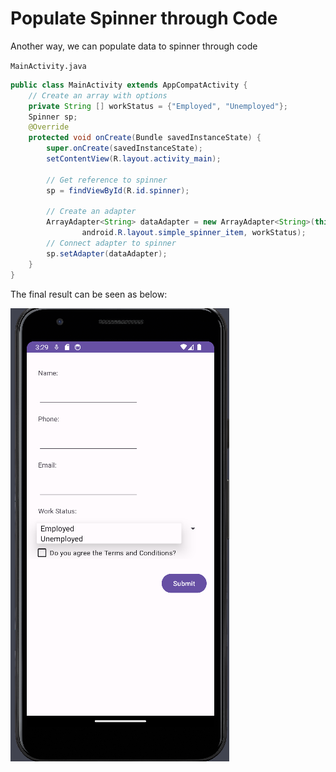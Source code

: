 # Populate Spinner through Code

Another way, we can populate data to spinner through code

`MainActivity.java`
```java
public class MainActivity extends AppCompatActivity {
    // Create an array with options
    private String [] workStatus = {"Employed", "Unemployed"};
    Spinner sp;
    @Override
    protected void onCreate(Bundle savedInstanceState) {
        super.onCreate(savedInstanceState);
        setContentView(R.layout.activity_main);

        // Get reference to spinner
        sp = findViewById(R.id.spinner);

        // Create an adapter
        ArrayAdapter<String> dataAdapter = new ArrayAdapter<String>(this,
                android.R.layout.simple_spinner_item, workStatus);
        // Connect adapter to spinner
        sp.setAdapter(dataAdapter);
    }
}
```

The final result can be seen as below:

![img_1.png](img_1.png)